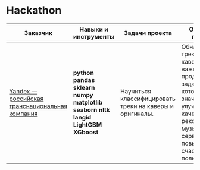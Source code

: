 # Hackathon
| Заказчик | Навыки и инструменты | Задачи проекта | Описание проекта | Команда |
|-----------------|-----------|--------------------|-------------------|-----------------------|
|[Yandex — российская транснациональная компания](https://github.com/IT-DS-Alex/Hackathon/tree/main/Yandex) | **python** **pandas** **sklearn** **numpy** **matplotlib** **seaborn** **nltk** **langid** **LightGBM** **XGboost**   |Научиться классифицировать треки на каверы и оригиналы. |Обнаружение треков каверов - важная продуктовая задача, которая может значительно улучшить качество рекомендаций музыкального сервиса и повысить счастье пользователей. |[ВикторияКузьмина](https://github.com/Viktoriaky)[МиронРодионов](https://github.com/MironRodionoff)  [АлексейИсаков](https://github.com/IT-DS-Alex) Project manager - [ЯнаПетрова](https://t.me/yana_kalobanova) |
